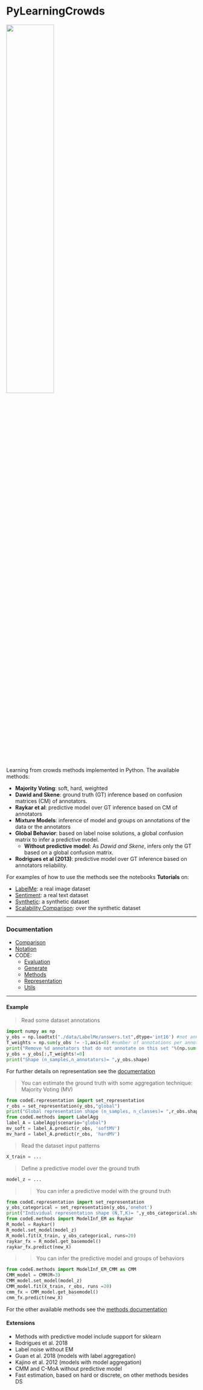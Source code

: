 # PyLearningCrowds
<img src="https://marketingland.com/wp-content/ml-loads/2016/01/DataPeople_1200.png" width="50%" />

Learning from crowds methods implemented in Python. The available methods:
* **Majority Voting**: soft, hard, weighted
* **Dawid and Skene**: ground truth (GT) inference based on confusion matrices (CM) of annotators.
* **Raykar et al**: predictive model over GT inference based on CM of annotators
* **Mixture Models**: inference of model and groups on annotations of the data or the annotators
* **Global Behavior**: based on label noise solutions, a global confusion matrix to infer a predictive model.
	* **Without predictive model**: As *Dawid and Skene*, infers only the GT based on a global confusion matrix.
* **Rodrigues et al (2013)**: predictive model over GT inference based on annotators reliability.


For examples of how to use the methods see the notebooks **Tutorials** on:
* [LabelMe](./Tutorial%20-%20LabelMe.ipynb): a real image dataset
* [Sentiment](./Tutorial%20-%20Sentiment.ipynb): a real text dataset
* [Synthetic](./Tutorial%20-%20Synthetic.ipynb): a synthetic dataset
* [Scalability Comparison](./Scalability%20Comparison.ipynb): over the  synthetic dataset


---
### Documentation
* [Comparison](./docs/comparison.md)
* [Notation](./docs/notation.md)
* CODE:
	* [Evaluation](./docs/evaluation.md)
	* [Generate](./docs/generate_data.md)
	* [Methods](./docs/methods.md)
	* [Representation](./docs/representation.md)
	* [Utils](./docs/utils.md)


---
#### Example
> Read some dataset annotations
```python
import numpy as np
y_obs = np.loadtxt("./data/LabelMe/answers.txt",dtype='int16') #not annotation symbol ==-1
T_weights = np.sum(y_obs != -1,axis=0) #number of annotations per annotator
print("Remove %d annotators that do not annotate on this set "%(np.sum(T_weights==0)))
y_obs = y_obs[:,T_weights!=0]
print("Shape (n_samples,n_annotators)= ",y_obs.shape)
```
For further details on representation see the [documentation](./docs/representation.md)
> You can estimate the ground truth with some aggregation technique: Majority Voting (MV)
```python
from codeE.representation import set_representation
r_obs = set_representation(y_obs,"global")
print("Global representation shape (n_samples, n_classes)= ",r_obs.shape)
from codeE.methods import LabelAgg
label_A = LabelAgg(scenario="global")
mv_soft = label_A.predict(r_obs, 'softMV')
mv_hard = label_A.predict(r_obs, 'hardMV')
```
> Read the dataset input patterns
```python
X_train = ... 
```
> Define a predictive model over the ground truth
```python
model_z = ... 
```
>> You can infer a predictive model with the ground truth
```python
from codeE.representation import set_representation
y_obs_categorical = set_representation(y_obs,'onehot') 
print("Individual representation shape (N,T,K)= ",y_obs_categorical.shape)
from codeE.methods import ModelInf_EM as Raykar
R_model = Raykar()
R_model.set_model(model_z)
R_model.fit(X_train, y_obs_categorical, runs=20)
raykar_fx = R_model.get_basemodel()
raykar_fx.predict(new_X)
```
>> You can infer the predictive model and groups of behaviors
```python
from codeE.methods import ModelInf_EM_CMM as CMM
CMM_model = CMM(M=3) 
CMM_model.set_model(model_z)
CMM_model.fit(X_train, r_obs, runs =20)
cmm_fx = CMM_model.get_basemodel()
cmm_fx.predict(new_X)
```

For the other available methods see the [methods documentation](./docs/methods.md)


#### Extensions
* Methods with predictive model include support for sklearn
* Rodrigues et al. 2018
* Label noise without EM
* Guan et al. 2018 (models with label aggregation)
* Kajino et al. 2012 (models with model aggregation)
* CMM and C-MoA without predictive model
* Fast estimation, based on hard or discrete, on other methods besides DS